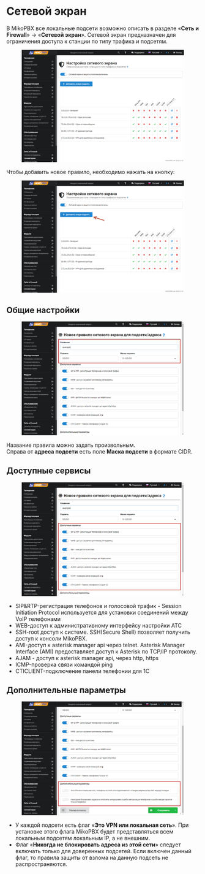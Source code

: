 # Сетевой экран

В MikoPBX все локальные подсети возможно описать в разделе «**Сеть и Firewall**» → «**Сетевой экран**». Сетевой экран предназначен для ограничения доступа к станции по типу трафика и подсетям.

<figure><img src="../../.gitbook/assets/new1.png" alt=""><figcaption></figcaption></figure>

Чтобы добавить новое правило, необходимо нажать на кнопку:

<figure><img src="../../.gitbook/assets/new2.png" alt=""><figcaption></figcaption></figure>

## Общие настройки

<figure><img src="../../.gitbook/assets/13 (12).png" alt=""><figcaption></figcaption></figure>

Название правила можно задать произвольным.\
Справа от **адреса подсети** есть поле **Маска подсети** в формате CIDR.&#x20;

## Доступные сервисы <a href="#dostupnye_servisy" id="dostupnye_servisy"></a>

<figure><img src="../../.gitbook/assets/14 (5).png" alt=""><figcaption></figcaption></figure>

* SIP\&RTP-регистрация телефонов и голосовой трафик - Session Initiation Protocol используется для установки соединений между VoIP телефонами
* WEB-доступ к административному интерфейсу настройки АТС
* SSH-root доступ к системе. SSH(Secure Shell) позволяет получить доступ к консоли MikoPBX.
* AMI-доступ к asterisk manager api через telnet. Asterisk Manager Interface (AMI) предоставляет доступ к Asterisk по TCP/IP протоколу.
* AJAM - доступ к asterisk manager api, через http, https
* ICMP-проверка связи командой ping
* CTICLIENT-подключение панели телефонии для 1С

## Дополнительные параметры <a href="#dopolnitelnye_parametry" id="dopolnitelnye_parametry"></a>

<figure><img src="../../.gitbook/assets/15 (10).png" alt=""><figcaption></figcaption></figure>

* У каждой подсети есть флаг «**Это VPN или локальная сеть**». При установке этого флага MikoPBX будет представляться всем локальным подсетям локальным IP, а не внешним.
* Флаг «**Никогда не блокировать адреса из этой сети**» следует включать только для доверенных подсетей. Если включен данный флаг, то правила защиты от взлома на данную подсеть не распространяются.

